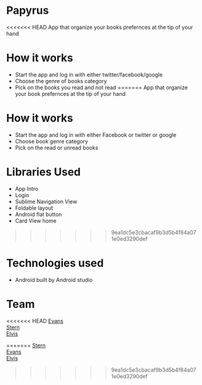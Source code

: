 # Papyrus
<<<<<<< HEAD
App that organize your books prefernces at the tip of your hand

# How it works
- Start the app and log in with either twitter/facebook/google
- Choose the genre of books category
- Pick on the books you read and not read
=======
App that organize your book prefernces at the tip of your hand

# How it works
- Start the app and log in with either Facebook or twitter or google
- Choose book genre category
- Pick on the read or unread books

# Libraries Used
- App Intro
- Login
- Sublime Navigation View
- Foldable layout
- Android flat button
- Card View home
>>>>>>> 9ea1dc5e3cbacaf9b3d5b4f84a071e0ed3290def

# Technologies used
- Android built by Android studio 


# Team 
<<<<<<< HEAD
[Evans ](http://github.com/MwongeraE)<br>
[Stern](http://github.com/Stern15)<br>
[Elvis](http://github.com/Elvisthacoder)<br>

=======
[Stern ](http://github.com/Ster15)<br>
[Evans](http://github.com/MwongeraE)<br>
[Elvis](http://github.com/Elvisthacoder)<br>
>>>>>>> 9ea1dc5e3cbacaf9b3d5b4f84a071e0ed3290def
